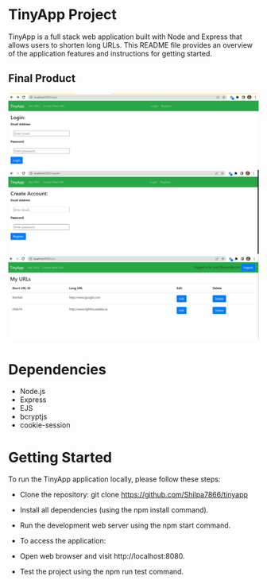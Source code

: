 # TinyApp Project

TinyApp is a full stack web application built with Node and Express that allows users to shorten long URLs. This README file provides an overview of the application features and instructions for getting started.

## Final Product
!["Screenshot of Login page"](https://github.com/Shilpa7866/tinyapp/blob/master/Tinyapp-LoginPage.png?raw=true)
!["Screenshot of Register page"](https://github.com/Shilpa7866/tinyapp/blob/master/docs/Tinyapp-RegisterPage.png)
!["Screenshot of Urls page"](https://github.com/Shilpa7866/tinyapp/blob/master/docs/Tinyapp-UrlsPage.png)
 

# Dependencies

* Node.js
* Express
* EJS
* bcryptjs
* cookie-session

# Getting Started

To run the TinyApp application locally, please follow these steps:

* Clone the repository:
  git clone https://github.com/Shilpa7866/tinyapp

* Install all dependencies (using the npm install command).

* Run the development web server using the npm start command.

* To access the application:

* Open web browser and visit http://localhost:8080.

* Test the project using the npm run test command.